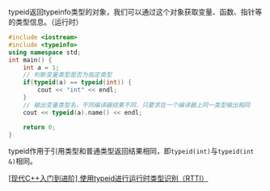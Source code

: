 typeid返回typeinfo类型的对象，我们可以通过这个对象获取变量、函数、指针等的类型信息。（运行时）

```cpp
#include <iostream>
#include <typeinfo>
using namespace std;
int main() {
    int a = 1;
    // 判断变量类型是否为指定类型
    if(typeid(a) == typeid(int)) {
        cout << "int" << endl;
    }
    // 输出变量类型名，不同编译器结果不同，只要求在一个编译器上同一类型输出相同
    cout << typeid(a).name() << endl;

    return 0;
}
```

typeid作用于引用类型和普通类型返回结果相同，即`typeid(int)`与`typeid(int &)`相同。


[[现代C++入门到进阶] 使用typeid进行运行时类型识别（RTTI）](https://www.bilibili.com/video/BV1Vg411Y71q/?spm_id_from=333.999.0.0&vd_source=290e10e6da0d78fd6c632cdb3be20ba1)